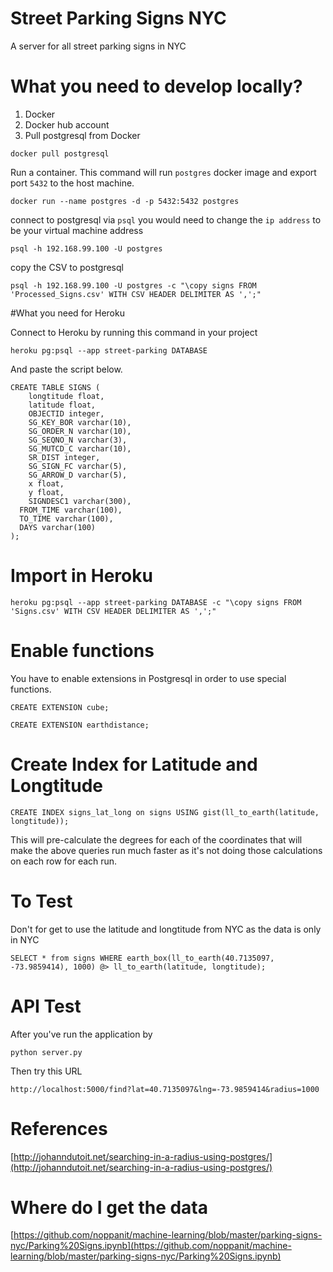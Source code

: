 # Street Parking Signs NYC
A server for all street parking signs in NYC

# What you need to develop locally?
1. Docker
2. Docker hub account
3. Pull postgresql from Docker

```
docker pull postgresql
```

Run a container. This command will run `postgres` docker image and export port `5432` to the host machine.

```
docker run --name postgres -d -p 5432:5432 postgres
```

connect to postgresql via `psql` you would need to change the `ip address` to be your virtual machine address

```
psql -h 192.168.99.100 -U postgres
```

copy the CSV to postgresql
```
psql -h 192.168.99.100 -U postgres -c "\copy signs FROM 'Processed_Signs.csv' WITH CSV HEADER DELIMITER AS ',';"
```

#What you need for Heroku

Connect to Heroku by running this command in your project

```
heroku pg:psql --app street-parking DATABASE
```

And paste the script below.

```
CREATE TABLE SIGNS (
	longtitude float,
	latitude float,
	OBJECTID integer,
	SG_KEY_BOR varchar(10),
	SG_ORDER_N varchar(10),
	SG_SEQNO_N varchar(3),
	SG_MUTCD_C varchar(10),
	SR_DIST integer,
	SG_SIGN_FC varchar(5),
	SG_ARROW_D varchar(5),
	x float,
	y float,
	SIGNDESC1 varchar(300),
  FROM_TIME varchar(100),
  TO_TIME varchar(100),
  DAYS varchar(100)
);
```

# Import in Heroku

```
heroku pg:psql --app street-parking DATABASE -c "\copy signs FROM 'Signs.csv' WITH CSV HEADER DELIMITER AS ',';"
```

# Enable functions

You have to enable extensions in Postgresql in order to use special functions. 

```
CREATE EXTENSION cube;
```

```
CREATE EXTENSION earthdistance;
```

# Create Index for Latitude and Longtitude

```
CREATE INDEX signs_lat_long on signs USING gist(ll_to_earth(latitude, longtitude));
```

This will pre-calculate the degrees for each of the coordinates that will make the above queries run much faster as it's not doing those calculations on each row for each run.

# To Test

Don't for get to use the latitude and longtitude from NYC as the data is only in NYC

```
SELECT * from signs WHERE earth_box(ll_to_earth(40.7135097, -73.9859414), 1000) @> ll_to_earth(latitude, longtitude);
```

# API Test

After you've run the application by

```
python server.py
```

Then try this URL

```
http://localhost:5000/find?lat=40.7135097&lng=-73.9859414&radius=1000
```

# References

[http://johanndutoit.net/searching-in-a-radius-using-postgres/](http://johanndutoit.net/searching-in-a-radius-using-postgres/)


# Where do I get the data
[https://github.com/noppanit/machine-learning/blob/master/parking-signs-nyc/Parking%20Signs.ipynb](https://github.com/noppanit/machine-learning/blob/master/parking-signs-nyc/Parking%20Signs.ipynb)

